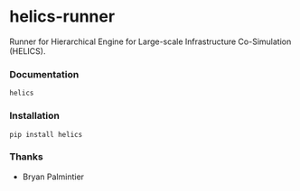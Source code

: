 # helics-runner

Runner for Hierarchical Engine for Large-scale Infrastructure Co-Simulation (HELICS).

### Documentation

```
helics
```


### Installation

```
pip install helics
```


### Thanks

- Bryan Palmintier

